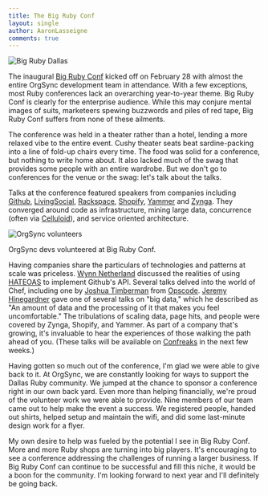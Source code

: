 ```yaml
---
title: The Big Ruby Conf
layout: single
author: AaronLasseigne
comments: true
---
```

![Big Ruby Dallas](http://cl.ly/image/1B1L183B1O3V/Screen%20Shot%202014-04-05%20at%207.59.38%20PM.png)

The inaugural [Big Ruby Conf](http://www.bigrubyconf.com) kicked off on February 28 with almost the entire OrgSync development team in attendance. With a few exceptions, most Ruby conferences lack an overarching year-to-year theme. Big Ruby Conf is clearly for the enterprise audience. While this may conjure mental images of suits, marketeers spewing buzzwords and piles of red tape, Big Ruby Conf suffers from none of these ailments.

The conference was held in a theater rather than a hotel, lending a more relaxed vibe to the entire event. Cushy theater seats beat sardine-packing into a line of fold-up chairs every time. The food was solid for a conference, but nothing to write home about. It also lacked much of the swag that provides some people with an entire wardrobe. But we don't go to conferences for the venue or the swag: let's talk about the talks.

Talks at the conference featured speakers from companies including [Github](https://github.com), [LivingSocial](http://www.livingsocial.com), [Rackspace](http://www.rackspace.com), [Shopify](http://www.shopify.com), [Yammer](https://www.yammer.com) and [Zynga](http://zynga.com). They converged around code as infrastructure, mining large data, concurrence (often via [Celluloid](http://celluloid.io)), and service oriented architecture.

![OrgSync volunteers](http://cl.ly/image/0e1g1l040K2I/Screen%20Shot%202014-04-05%20at%208.00.12%20PM.png)

OrgSync devs volunteered at Big Ruby Conf.

Having companies share the particulars of technologies and patterns at scale was priceless. [Wynn Netherland](https://github.com/pengwynn) discussed the realities of using [HATEOAS](http://en.wikipedia.org/wiki/HATEOAS) to implement Github's API. Several talks delved into the world of Chef, including one by [Joshua Timberman](https://github.com/jtimberman) from [Opscode](http://www.opscode.com). [Jeremy Hinegardner](https://github.com/copiousfreetime) gave one of several talks on "big data," which he described as "An amount of data and the processing of it that makes you feel uncomfortable." The tribulations of scaling data, page hits, and people were covered by Zynga, Shopify, and Yammer. As part of a company that's growing, it's invaluable to hear the experiences of those walking the path ahead of you. (These talks will be available on [Confreaks](http://www.confreaks.com/events/bigruby2013) in the next few weeks.)

Having gotten so much out of the conference, I'm glad we were able to give back to it. At OrgSync, we are constantly looking for ways to support the Dallas Ruby community. We jumped at the chance to sponsor a conference right in our own back yard. Even more than helping financially, we're proud of the volunteer work we were able to provide. Nine members of our team came out to help make the event a success. We registered people, handed out shirts, helped setup and maintain the wifi, and did some last-minute design work for a flyer.

My own desire to help was fueled by the potential I see in Big Ruby Conf. More and more Ruby shops are turning into big players. It's encouraging to see a conference addressing the challenges of running a larger business. If Big Ruby Conf can continue to be successful and fill this niche, it would be a boon for the community. I'm looking forward to next year and I'll definitely be going back.
